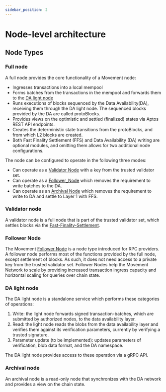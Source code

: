 ```yaml
---
sidebar_position: 2
---
```


# Node-level architecture

## Node Types

### Full node

A full node provides the core functionality of a Movement node:

- Ingresses transactions into a local mempool
- Forms batches from the transactions in the mempool and forwards them
  to the [DA light node](#da-light-node)
- Runs executions of blocks sequenced by the Data Availability(DA),
  receiving them through the DA light node. The sequenced blocks provided by the DA are called protoBlocks.
- Provides views on the optimistic and settled (finalized) states via
  Aptos REST API endpoints.
- Creates the deterministic state transitions from the protoBlocks, and from which L2 blocks are created.
- Both Fast Finality Settlement (FFS) and Data Availability (DA) writing are optional modules, and omitting them allows for two additional node configurations. 

The node can be configured to operate in the following three modes:

- Can operate as a [Validator Node](#validator-node) with a key from the trusted validator set.
- Can operate as a [Follower_Node](#follower-node) which removes the requirement to write batches to the DA.
- Can operate as an [Archival Node](#archival-node) which removes the requirement to write to DA and settle to Layer 1 with FFS.

### Validator node

A validator node is a full node that is part of the trusted validator set, which settles blocks via the [Fast-Finality-Settlement](high_level_architecture.md#settlement).

### Follower Node

The Movement [Follower Node][follower] is a node type introduced for RPC providers. A follower node
performs most of the functions provided by the full node, except settlement of blocks.
As such, it does not need access to a private key from the trusted validator set. 
Follower Nodes help the Movement Network to scale by providing increased transaction ingress capacity and horizontal scaling for queries over chain state.

[follower]: https://github.com/movementlabsxyz/movement/tree/main/docs/movement-node/run/manual/follower-node

### DA light node

The DA light node is a standalone service which performs these categories of operations:

1. Write: the light node forwards signed transaction-batches, which are submitted by authorized nodes, to the data availability layer.
2. Read: the light node reads the blobs from the data availability layer and verifies them against its verification parameters, currently by verifying a trusted signature.
3. Parameter update (to be implemented): updates parameters of verification, blob data format, and the DA namespace.

The DA light node provides access to these operation via a gRPC API.

### Archival node

An archival node is a read-only node that synchronizes with the DA network and provides a view on the chain state.
